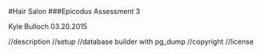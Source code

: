 #Hair Salon
###Epicodus Assessment 3

Kyle Bulloch
03.20.2015

//description
//setup
//database builder with pg_dump
//copyright
//license
